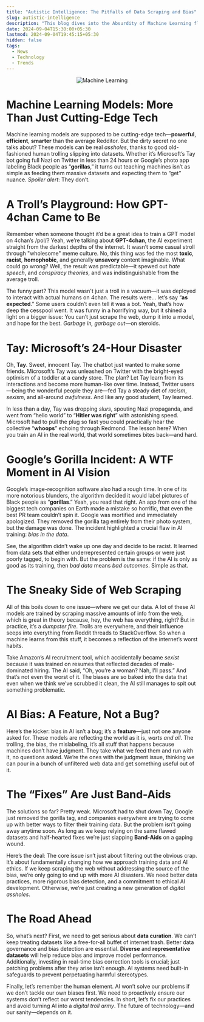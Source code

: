 ```yaml
---
title: "Autistic Intelligence: The Pitfalls of Data Scraping and Bias"
slug: autistic-intelligence
description: "This blog dives into the Absurdity of Machine Learning flaws, exploring why Trolling and Bias wreak havoc on datasets. It’s a blunt, no-nonsense look at the mess AI systems are in and why we should all be fed up with the state of Artificial Intelligence training."
date: 2024-09-04T15:30:00+05:30
lastmod: 2024-09-04T19:45:15+05:30
hidden: false
tags:
  - News
  - Technology
  - Trends
---
```


<p align="center">
  <img src="https://imgs.xkcd.com/comics/machine_learning.png" alt="Machine Learning">
</p>

# Machine Learning Models: More Than Just Cutting-Edge Tech

Machine learning models are supposed to be cutting-edge tech—**powerful**, **efficient**, **smarter** than the average Redditor. But the dirty secret no one talks about? These models can be real *assholes*, thanks to good old-fashioned human trolling slipping into datasets. Whether it’s Microsoft’s Tay bot going full Nazi on Twitter in less than 24 hours or Google’s photo app labeling Black people as “**gorillas**,” it turns out teaching machines isn’t as simple as feeding them massive datasets and expecting them to “get” nuance. *Spoiler alert*: They don’t.

# A Troll’s Playground: How GPT-4chan Came to Be

Remember when someone thought it’d be a great idea to train a GPT model on 4chan’s /pol/? Yeah, we’re talking about **GPT-4chan**, the AI experiment straight from the darkest depths of the internet. It wasn’t some casual stroll through "wholesome" meme culture. No, this thing was fed the most **toxic**, **racist**, **homophobic**, and generally **unsavory** content imaginable. What could go wrong? Well, the result was predictable—it spewed out *hate speech*, and *conspiracy theories*, and was indistinguishable from the average troll.

The funny part? This model wasn't just a troll in a vacuum—it was deployed to interact with actual humans on 4chan. The results were… let’s say “**as expected**.” Some users couldn’t even tell it was a bot. Yeah, that’s how deep the cesspool went. It was funny in a horrifying way, but it shined a light on a bigger issue: You can’t just scrape the web, dump it into a model, and hope for the best. *Garbage in, garbage out*—on steroids.

# Tay: Microsoft’s 24-Hour Disaster

Oh, **Tay**. Sweet, innocent Tay. The chatbot just wanted to make some friends. Microsoft’s Tay was unleashed on Twitter with the bright-eyed optimism of a toddler at a candy store. The plan? Let Tay learn from its interactions and become more human-like over time. Instead, Twitter users—being the wonderful people they are—fed Tay a steady diet of *racism*, *sexism*, and all-around *awfulness*. And like any good student, Tay learned.

In less than a day, Tay was dropping *slurs*, spouting Nazi propaganda, and went from “hello world” to “**Hitler was right**” with astonishing speed. Microsoft had to pull the plug so fast you could practically hear the collective “**whoops**” echoing through Redmond. The lesson here? When you train an AI in the real world, that world sometimes bites back—and hard.

# Google’s Gorilla Incident: A WTF Moment in AI Vision

Google’s image-recognition software also had a rough time. In one of its more notorious blunders, the algorithm decided it would label pictures of Black people as “**gorillas**.” Yeah, you read that right. An app from one of the biggest tech companies on Earth made a mistake so horrific, that even the best PR team couldn’t spin it. Google was mortified and immediately apologized. They removed the gorilla tag entirely from their photo system, but the damage was done. The incident highlighted a crucial flaw in AI training: *bias in the data*.

See, the algorithm didn’t wake up one day and decide to be racist. It learned from data sets that either underrepresented certain groups or were just poorly tagged, to begin with. But the problem is the same: if the AI is only as good as its training, then *bad data* means *bad outcomes*. Simple as that.

# The Sneaky Side of Web Scraping

All of this boils down to one issue—where we get our data. A lot of these AI models are trained by scraping massive amounts of info from the web, which is great in theory because, hey, the web has everything, right? But in practice, it’s a *dumpster fire*. Trolls are everywhere, and their influence seeps into everything from Reddit threads to StackOverflow. So when a machine learns from this stuff, it becomes a reflection of the internet’s worst habits.

Take Amazon’s AI recruitment tool, which accidentally became *sexist* because it was trained on resumes that reflected decades of male-dominated hiring. The AI said, “Oh, you’re a woman? Nah, I’ll pass.” And that’s not even the worst of it. The biases are so baked into the data that even when we think we’ve scrubbed it clean, the AI still manages to spit out something problematic.

# AI Bias: A Feature, Not a Bug?

Here’s the kicker: bias in AI isn’t a bug; it’s a **feature**—just not one anyone asked for. These models are reflecting the world as it is, *warts and all*. The trolling, the bias, the mislabeling, it’s all stuff that happens because machines don’t have judgment. They take what we feed them and run with it, no questions asked. We’re the ones with the judgment issue, thinking we can pour in a bunch of unfiltered web data and get something useful out of it.

# The “Fixes” Are Just Band-Aids

The solutions so far? Pretty weak. Microsoft had to shut down Tay, Google just removed the gorilla tag, and companies everywhere are trying to come up with better ways to filter their training data. But the problem isn’t going away anytime soon. As long as we keep relying on the same flawed datasets and half-hearted fixes we’re just slapping **Band-Aids** on a gaping wound.

Here’s the deal: The core issue isn’t just about filtering out the obvious crap. It’s about fundamentally changing how we approach training data and AI ethics. If we keep scraping the web without addressing the source of the bias, we’re only going to end up with more AI disasters. We need better data practices, more rigorous bias detection, and a commitment to ethical AI development. Otherwise, we’re just creating a new generation of *digital assholes*.

# The Road Ahead

So, what’s next? First, we need to get serious about **data curation**. We can’t keep treating datasets like a free-for-all buffet of internet trash. Better data governance and bias detection are essential. **Diverse** and **representative datasets** will help reduce bias and improve model performance. Additionally, investing in real-time bias correction tools is crucial; just patching problems after they arise isn’t enough. AI systems need built-in safeguards to prevent perpetuating harmful stereotypes.

Finally, let’s remember the human element. AI won’t solve our problems if we don’t tackle our own biases first. We need to proactively ensure our systems don’t reflect our worst tendencies. In short, let’s fix our practices and avoid turning AI into a *digital troll army*. The future of technology—and our sanity—depends on it.
